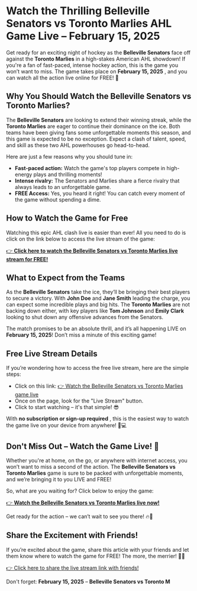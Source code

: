 # Watch the Thrilling Belleville Senators vs Toronto Marlies AHL Game Live – February 15, 2025

Get ready for an exciting night of hockey as the **Belleville Senators** face off against the **Toronto Marlies** in a high-stakes American AHL showdown! If you're a fan of fast-paced, intense hockey action, this is the game you won’t want to miss. The game takes place on **February 15, 2025** , and you can watch all the action live online for FREE! 🎉

## Why You Should Watch the Belleville Senators vs Toronto Marlies?

The **Belleville Senators** are looking to extend their winning streak, while the **Toronto Marlies** are eager to continue their dominance on the ice. Both teams have been giving fans some unforgettable moments this season, and this game is expected to be no exception. Expect a clash of talent, speed, and skill as these two AHL powerhouses go head-to-head.

Here are just a few reasons why you should tune in:

- **Fast-paced action:** Watch the game's top players compete in high-energy plays and thrilling moments!
- **Intense rivalry:** The Senators and Marlies share a fierce rivalry that always leads to an unforgettable game.
- **FREE Access:** Yes, you heard it right! You can catch every moment of the game without spending a dime.

## How to Watch the Game for Free

Watching this epic AHL clash live is easier than ever! All you need to do is click on the link below to access the live stream of the game:

[👉 **Click here to watch the Belleville Senators vs Toronto Marlies live stream for FREE!**](https://tinyurl.com/livestreamfreeo?st=Belleville+Senators+vs+Toronto+Marlies&si=ghc)

## What to Expect from the Teams

As the **Belleville Senators** take the ice, they’ll be bringing their best players to secure a victory. With **John Doe** and **Jane Smith** leading the charge, you can expect some incredible plays and big hits. The **Toronto Marlies** are not backing down either, with key players like **Tom Johnson** and **Emily Clark** looking to shut down any offensive advances from the Senators.

The match promises to be an absolute thrill, and it’s all happening LIVE on **February 15, 2025**! Don’t miss a minute of this exciting game!

## Free Live Stream Details

If you’re wondering how to access the free live stream, here are the simple steps:

- Click on this link: [👉 Watch the Belleville Senators vs Toronto Marlies game live](https://tinyurl.com/livestreamfreeo?st=Belleville+Senators+vs+Toronto+Marlies&si=ghc)
- Once on the page, look for the "Live Stream" button.
- Click to start watching – it's that simple! 😎

With **no subscription or sign-up required** , this is the easiest way to watch the game live on your device from anywhere! 📱💻

## Don't Miss Out – Watch the Game Live! 🏒

Whether you're at home, on the go, or anywhere with internet access, you won’t want to miss a second of the action. The **Belleville Senators vs Toronto Marlies** game is sure to be packed with unforgettable moments, and we’re bringing it to you LIVE and FREE!

So, what are you waiting for? Click below to enjoy the game:

[👉 **Watch the Belleville Senators vs Toronto Marlies live now!**](https://tinyurl.com/livestreamfreeo?st=Belleville+Senators+vs+Toronto+Marlies&si=ghc)

Get ready for the action – we can’t wait to see you there! 🔥🏒

## Share the Excitement with Friends!

If you’re excited about the game, share this article with your friends and let them know where to watch the game for FREE! The more, the merrier! 💬📲

[👉 Click here to share the live stream link with friends!](https://tinyurl.com/livestreamfreeo?st=Belleville+Senators+vs+Toronto+Marlies&si=ghc)

Don't forget: **February 15, 2025** – **Belleville Senators vs Toronto M**
